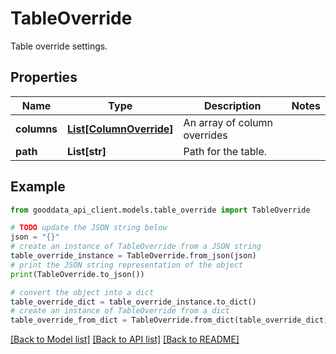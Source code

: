 # TableOverride

Table override settings.

## Properties

Name | Type | Description | Notes
------------ | ------------- | ------------- | -------------
**columns** | [**List[ColumnOverride]**](ColumnOverride.md) | An array of column overrides | 
**path** | **List[str]** | Path for the table. | 

## Example

```python
from gooddata_api_client.models.table_override import TableOverride

# TODO update the JSON string below
json = "{}"
# create an instance of TableOverride from a JSON string
table_override_instance = TableOverride.from_json(json)
# print the JSON string representation of the object
print(TableOverride.to_json())

# convert the object into a dict
table_override_dict = table_override_instance.to_dict()
# create an instance of TableOverride from a dict
table_override_from_dict = TableOverride.from_dict(table_override_dict)
```
[[Back to Model list]](../README.md#documentation-for-models) [[Back to API list]](../README.md#documentation-for-api-endpoints) [[Back to README]](../README.md)


